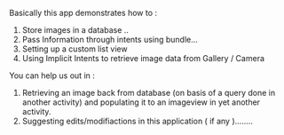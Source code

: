 Basically this app demonstrates how to :

  1. Store images in a database ..  
  2. Pass Information through intents using bundle...
  3. Setting up a custom list view
  4. Using Implicit Intents to retrieve image data from Gallery / Camera
  
You can help us out in :

  1. Retrieving an image back from database (on basis of a query done in another activity) and populating it to an imageview in yet     another activity.
  2. Suggesting edits/modifiactions in this application ( if any )........
